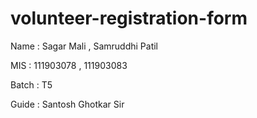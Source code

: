 # volunteer-registration-form

Name : Sagar Mali , Samruddhi Patil

MIS : 111903078 , 111903083

Batch : T5

Guide : Santosh Ghotkar Sir
